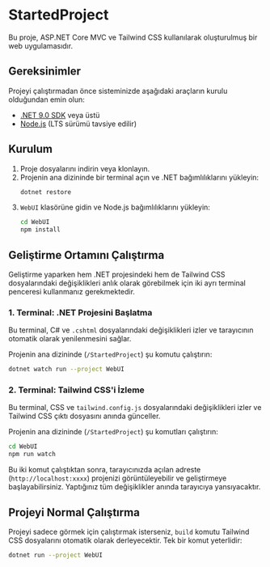 # StartedProject

Bu proje, ASP.NET Core MVC ve Tailwind CSS kullanılarak oluşturulmuş bir web uygulamasıdır.

## Gereksinimler

Projeyi çalıştırmadan önce sisteminizde aşağıdaki araçların kurulu olduğundan emin olun:

*   [.NET 9.0 SDK](https://dotnet.microsoft.com/download/dotnet/9.0) veya üstü
*   [Node.js](https://nodejs.org/) (LTS sürümü tavsiye edilir)

## Kurulum

1.  Proje dosyalarını indirin veya klonlayın.
2.  Projenin ana dizininde bir terminal açın ve .NET bağımlılıklarını yükleyin:
    ```bash
    dotnet restore
    ```
3.  `WebUI` klasörüne gidin ve Node.js bağımlılıklarını yükleyin:
    ```bash
    cd WebUI
    npm install
    ```

## Geliştirme Ortamını Çalıştırma

Geliştirme yaparken hem .NET projesindeki hem de Tailwind CSS dosyalarındaki değişiklikleri anlık olarak görebilmek için iki ayrı terminal penceresi kullanmanız gerekmektedir.

### 1. Terminal: .NET Projesini Başlatma

Bu terminal, C# ve `.cshtml` dosyalarındaki değişiklikleri izler ve tarayıcının otomatik olarak yenilenmesini sağlar.

Projenin ana dizininde (`/StartedProject`) şu komutu çalıştırın:
```bash
dotnet watch run --project WebUI
```

### 2. Terminal: Tailwind CSS'i İzleme

Bu terminal, CSS ve `tailwind.config.js` dosyalarındaki değişiklikleri izler ve Tailwind CSS çıktı dosyasını anında günceller.

Projenin ana dizininde (`/StartedProject`) şu komutları çalıştırın:
```bash
cd WebUI
npm run watch
```

Bu iki komut çalıştıktan sonra, tarayıcınızda açılan adreste (`http://localhost:xxxx`) projenizi görüntüleyebilir ve geliştirmeye başlayabilirsiniz. Yaptığınız tüm değişiklikler anında tarayıcıya yansıyacaktır.

## Projeyi Normal Çalıştırma

Projeyi sadece görmek için çalıştırmak isterseniz, `build` komutu Tailwind CSS dosyalarını otomatik olarak derleyecektir. Tek bir komut yeterlidir:

```bash
dotnet run --project WebUI
```
